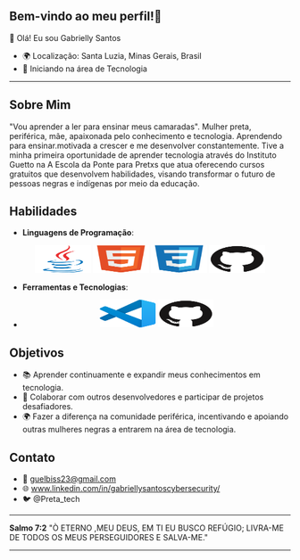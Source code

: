 ##  Bem-vindo ao meu perfil!👋


👋 Olá! Eu sou Gabrielly Santos

- 🌍 Localização: Santa Luzia, Minas Gerais, Brasil
- 🌟 Iniciando na área de Tecnologia

---
## Sobre Mim
"Vou aprender a ler para ensinar meus camaradas".
Mulher preta, periférica, mãe, apaixonada pelo conhecimento e tecnologia.
Aprendendo para ensinar.motivada a crescer e me desenvolver constantemente. 
Tive a minha primeira oportunidade de aprender tecnologia através do Instituto Guetto na A Escola da Ponte para Pretxs  que atua oferecendo cursos gratuitos que desenvolvem habilidades, visando transformar o futuro de pessoas negras e indígenas por meio da educação.

## Habilidades

- **Linguagens de Programação**: 

<p align="center">
<img src="https://raw.githubusercontent.com/devicons/devicon/master/icons/java/java-original.svg" alt="Java" width="100" height="50"/>
<img src="https://raw.githubusercontent.com/devicons/devicon/master/icons/html5/html5-original.svg" alt="HTML" width="100" height="50"/>
<img src="https://raw.githubusercontent.com/devicons/devicon/master/icons/css3/css3-original.svg" alt="CSS" width="100" height="50"/>
<img src="https://raw.githubusercontent.com/devicons/devicon/master/icons/github/github-original.svg" alt="GitHub" width="100" height="50"/>
</p>

- **Ferramentas e Tecnologias**:
- <p align="center">
  <img src="https://raw.githubusercontent.com/devicons/devicon/master/icons/vscode/vscode-original.svg" alt="Visual Studio Code" width="100" height="50"/>
  <img src="https://raw.githubusercontent.com/devicons/devicon/master/icons/github/github-original.svg" alt="GitHub" width="100" height="50"/>
</p>

## Objetivos
- 📚 Aprender continuamente e expandir meus conhecimentos em tecnologia.
- 💼 Colaborar com outros desenvolvedores e participar de projetos desafiadores.
- 🌍 Fazer a diferença na comunidade periférica, incentivando e apoiando outras mulheres negras a entrarem na área de tecnologia.

## Contato

- 📧 guelbiss23@gmail.com
- 🌐 www.linkedin.com/in/gabriellysantoscybersecurity/
- 🐦 @Preta_tech

---
**Salmo 7:2**
"Ò ETERNO ,MEU DEUS, EM TI EU BUSCO REFÚGIO; LIVRA-ME DE TODOS OS MEUS PERSEGUIDORES E SALVA-ME."


---



<!--
**Gabriellyfsant/Gabriellyfsant** is a ✨ _special_ ✨ repository because its `README.md` (this file) appears on your GitHub profile.


Here are some ideas to get you started:


- 🔭 I’m currently working on ...
- 🌱 I’m currently learning ...
- 👯 I’m looking to collaborate on ...
- 🤔 I’m looking for help with ...
- 💬 Ask me about ...
- 📫 How to reach me: ...
- 😄 Pronouns: ...
- ⚡ Fun fact: ...
-->
